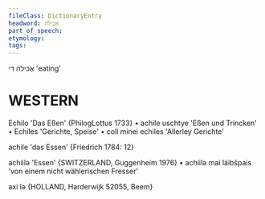 ```yaml
---
fileClass: DictionaryEntry
headword: אַכילה
part_of_speech: 
etymology: 
tags: 
---
```

אַכילה
די
'eating'

WESTERN
========

Echilo 'Das Eßen' {PhilogLottus 1733}
	•	achile uschtye 'Eßen und Trincken'
	•	Echiles 'Gerichte, Speise'
	•	coll minei echiles 'Allerley Gerichte'

achile 'das Essen' {Friedrich 1784: 12}

achíilə 'Essen' {SWITZERLAND, Guggenheim 1976}
	•	achíilə mai láibšpais 'von einem nicht wählerischen Fresser'

axiˑlə {HOLLAND, Harderwijk 52055, Beem}